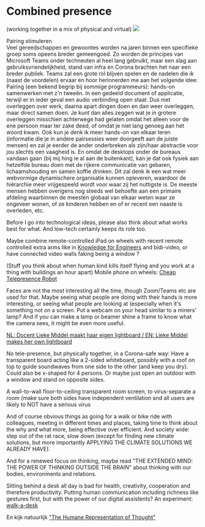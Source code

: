 # Combined presence
(working together in a mix of physical and virtual)
<img src="https://repository-images.githubusercontent.com/151171834/95e35d80-7898-11eb-990b-e2d94d5095cd">

Pairing stimuleren<br>
Veel gereedschappen en gewoontes worden na jaren binnen een specifieke groep soms opeens breder gemeengoed. Zo worden de principes van Microsoft Teams onder techneuten al heel lang gebruikt, maar een slag aan gebruiksvriendelijkheid, stand van infra en Corona brachten het naar een breder publiek. Teams zal een grote rol blijven spelen en de nadelen die ik (naast de voordelen) ervaar en hoor herinnerden me aan het volgende idee:<br>
Pairing (een bekend begrip bij sommige programmeurs): hands-on samenwerken met z'n tweeën. In een gedeeld document of applicatie, terwijl er in ieder geval een audio verbinding open staat. Dus niet overleggen over werk, daarna apart dingen doen en dan weer overleggen, maar direct samen doen. Je kunt dan alles zeggen wat je in grotere overleggen misschien achterwege had gelaten omdat het alleen voor de ene persoon maar ter zake deed, of omdat je niet lang genoeg aan het woord kwam. Ook kun je denk ik meer hands-on van elkaar leren (informatie die je in andere pairsessies weer doorgeeft aan de juiste mensen) en zal je eerder de ander onderbreken als zijn/haar abstractie voor jou slechts een vaagheid is. En omdat de desktops onder de bureaus vandaan gaan (bij mij hing ie al aan de buitenkant), kan je dat ook fysiek aan hetzelfde bureau doen met de rijkere communicatie van gebaren, lichaamshouding en samen koffie drinken. Dit zal denk ik een wat meer webvormige dynamischere organisatie kunnen opleveren, waardoor de hiërarchie meer vrijgespeeld wordt voor waar zij het nuttigste is. De meeste mensen hebben overigens nog steeds wel behoefte aan een primaire afdeling waarbinnen de meesten globaal van elkaar weten waar ze ongeveer wonen, of ze kinderen hebben en of er recent een naaste is overleden, etc. 


Before I go into technological ideas, please also think about what works best for what. And low-tech certainly keeps its role too.

Maybe combine remote-controlled iPad on wheels with recent remote controlled extra arms like in [Knowledge for Engineers](https://www.wevolver.com/wevolver.staff/fusion/master/blob/Overview.wevolver) <!-- @tovissy: This link doesn't seem to be working --> and bidi-video, or have connected video walls faking being a window ?

(Stuff you think about when human kind kills itself flying and you work at a thing with buildings an hour apart)
Mobile phone on wheels: [Cheap Telepresence Robot](https://thecraftyrobot.net/blogs/projects/cheap-telepresence-robot)

<!-- @tovissy: This reminds me of https://www.doublerobotics.com/ - a pricey solution with an iPad -->

Faces are not the most interesting all the time, though Zoom/Teams etc are used for that. Maybe seeing what people are doing with their hands is more interesting, or seeing what people are looking at (especially when it's something not on a screen. Put a webcam on your head similar to a miners' lamp? And if you can make a lamp or beamer shine a frame to know what the camera sees, it might be even more useful.

<!-- @tovissy: Wasn't Google Glass all about this? While it failed as a retail product, but is still alive as an enterprise solution https://www.google.com/glass/start/ Also, there are many eyetracking solutions available used in marketing & design researching, that might be repurposed https://imotions.com/blog/eye-tracker-prices/ -->

[NL: Docent Lieke Middel maakt haar eigen lightboard / EN: Lieke Middel makes her own lightboard](https://www.saxion.nl/nieuws/2020/12/docent-lieke-middel-maakt-haar-eigen-lightboard)

No tele-presence, but physically together, in a Corona-safe way:
Have a transparent board acting like a 2-sided whiteboard, possibly with a roof on top to guide soundwaves from one side to the other (and keep you dry).
Could also be x-shaped for 4 persons.
Or maybe just open an outdoor with a window and stand on opposite sides.

<!-- @tovissy: This sounds like an intesting idea in the context of large company (which for some reasons still did not transition fully to work-from-home). I was wondering about the costs of such a solution (materials+setup), compared to the cost of an in-place COVID-19 testing unit.  -->

A wall-to-wall floor-to-ceiling transparent room screen, to virus-separate a room (make sure both sides have independent ventilation and all users are likely to NOT have a serious virus

And of course obvious things as going for a walk or bike ride with colleagues, meeting in different times and places, taking time to think about the why and what more, being effective over efficient. And society wide: step out of the rat race, slow down (except for finding new climate solutions, but more importantly APPLYING THE CLIMATE SOLUTIONS WE ALREADY HAVE).

And for a renewed focus on thinking, maybe read "THE EXTENDED MIND: THE POWER OF THINKING OUTSIDE THE BRAIN" about thinking with our bodies, environments and relations.

Sitting behind a desk all day is bad for health, creativity, cooperation and therefore productivity. Putting human communication including richness like gestures first, but with the power of our digital assistents? An experiment: [walk-a-desk](https://github.com/steltenpower/walk-a-desk)

En kijk natuurlijk ["The Humane Representation of Thought"](https://vimeo.com/115154289)

